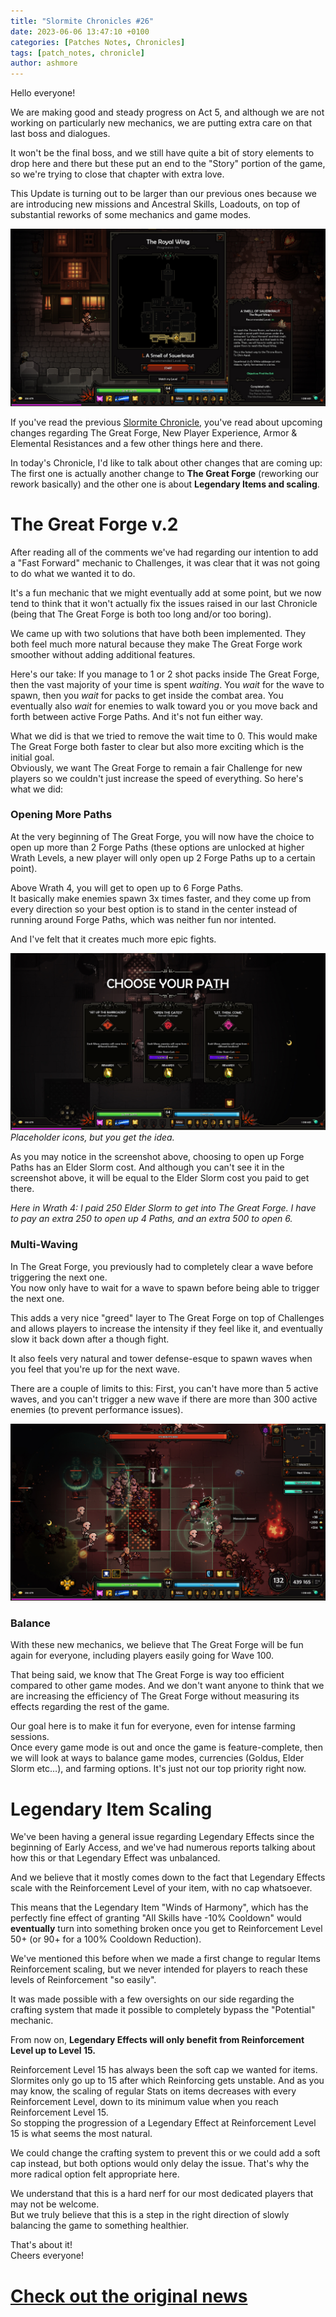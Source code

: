 ```yaml
---
title: "Slormite Chronicles #26"
date: 2023-06-06 13:47:10 +0100
categories: [Patches Notes, Chronicles]
tags: [patch_notes, chronicle]
author: ashmore
---
```

Hello everyone!  
  
  
We are making good and steady progress on Act 5, and although we are not working on particularly new mechanics, we are putting extra care on that last boss and dialogues.  
  
It won't be the final boss, and we still have quite a bit of story elements to drop here and there but these put an end to the "Story" portion of the game, so we're trying to close that chapter with extra love.  
  
This Update is turning out to be larger than our previous ones because we are introducing new missions and Ancestral Skills, Loadouts, on top of substantial reworks of some mechanics and game modes.  
  
![](/assets/patch_notes/c1143a8a3fb74aaef21126ab63e5718d5a0e400a)  
  
If you've read the previous [Slormite Chronicle](https://steamcommunity.com/games/1104280/announcements/detail/3719453992477321493), you've read about upcoming changes regarding The Great Forge, New Player Experience, Armor & Elemental Resistances and a few other things here and there.  
  
In today's Chronicle, I'd like to talk about other changes that are coming up: The first one is actually another change to **The Great Forge** (reworking our rework basically) and the other one is about **Legendary Items and scaling**.  
  
  
The Great Forge v.2
===================

  
After reading all of the comments we've had regarding our intention to add a "Fast Forward" mechanic to Challenges, it was clear that it was not going to do what we wanted it to do.  
  
It's a fun mechanic that we might eventually add at some point, but we now tend to think that it won't actually fix the issues raised in our last Chronicle (being that The Great Forge is both too long and/or too boring).  
  
We came up with two solutions that have both been implemented. They both feel much more natural because they make The Great Forge work smoother without adding additional features.  
  
Here's our take: If you manage to 1 or 2 shot packs inside The Great Forge, then the vast majority of your time is spent *waiting*. You *wait* for the wave to spawn, then you *wait* for packs to get inside the combat area. You eventually also *wait* for enemies to walk toward you or you move back and forth between active Forge Paths. And it's not fun either way.  
  
What we did is that we tried to remove the wait time to 0. This would make The Great Forge both faster to clear but also more exciting which is the initial goal.  
Obviously, we want The Great Forge to remain a fair Challenge for new players so we couldn't just increase the speed of everything. So here's what we did:  
  
### Opening More Paths

  
At the very beginning of The Great Forge, you will now have the choice to open up more than 2 Forge Paths (these options are unlocked at higher Wrath Levels, a new player will only open up 2 Forge Paths up to a certain point).  
  
Above Wrath 4, you will get to open up to 6 Forge Paths.  
It basically make enemies spawn 3x times faster, and they come up from every direction so your best option is to stand in the center instead of running around Forge Paths, which was neither fun nor intented.  
  
And I've felt that it creates much more epic fights.  
  
![](/assets/patch_notes/224097ad39f1b15e8c2e1d1850a330740b06b5d6)  
*Placeholder icons, but you get the idea.*  
  
As you may notice in the screenshot above, choosing to open up Forge Paths has an Elder Slorm cost. And although you can't see it in the screenshot above, it will be equal to the Elder Slorm cost you paid to get there.   
  
*Here in Wrath 4: I paid 250 Elder Slorm to get into The Great Forge. I have to pay an extra 250 to open up 4 Paths, and an extra 500 to open 6.*  
  
### Multi-Waving

  
In The Great Forge, you previously had to completely clear a wave before triggering the next one.   
You now only have to wait for a wave to spawn before being able to trigger the next one.  
  
This adds a very nice "greed" layer to The Great Forge on top of Challenges and allows players to increase the intensity if they feel like it, and eventually slow it back down after a though fight.  
  
It also feels very natural and tower defense-esque to spawn waves when you feel that you're up for the next wave.  
  
There are a couple of limits to this: First, you can't have more than 5 active waves, and you can't trigger a new wave if there are more than 300 active enemies (to prevent performance issues).  
  
![](/assets/patch_notes/197c7fa41f3b39914293187a9fde523faa467f95)  
  
### Balance

  
With these new mechanics, we believe that The Great Forge will be fun again for everyone, including players easily going for Wave 100.  
  
That being said, we know that The Great Forge is way too efficient compared to other game modes. And we don't want anyone to think that we are increasing the efficiency of The Great Forge without measuring its effects regarding the rest of the game.   
  
Our goal here is to make it fun for everyone, even for intense farming sessions.  
Once every game mode is out and once the game is feature-complete, then we will look at ways to balance game modes, currencies (Goldus, Elder Slorm etc…), and farming options. It's just not our top priority right now.  
  
  
Legendary Item Scaling
======================

  
We've been having a general issue regarding Legendary Effects since the beginning of Early Access, and we've had numerous reports talking about how this or that Legendary Effect was unbalanced.  
  
And we believe that it mostly comes down to the fact that Legendary Effects scale with the Reinforcement Level of your item, with no cap whatsoever.  
  
This means that the Legendary Item "Winds of Harmony", which has the perfectly fine effect of granting "All Skills have -10% Cooldown" would **eventually** turn into something broken once you get to Reinforcement Level 50+ (or 90+ for a 100% Cooldown Reduction).  
  
We've mentioned this before when we made a first change to regular Items Reinforcement scaling, but we never intended for players to reach these levels of Reinforcement "so easily".  
  
It was made possible with a few oversights on our side regarding the crafting system that made it possible to completely bypass the "Potential" mechanic.  
  
From now on, **Legendary Effects will only benefit from Reinforcement Level up to Level 15.**   
  
Reinforcement Level 15 has always been the soft cap we wanted for items.   
Slormites only go up to 15 after which Reinforcing gets unstable. And as you may know, the scaling of regular Stats on items decreases with every Reinforcement Level, down to its minimum value when you reach Reinforcement Level 15.  
So stopping the progression of a Legendary Effect at Reinforcement Level 15 is what seems the most natural.  
  
We could change the crafting system to prevent this or we could add a soft cap instead, but both options would only delay the issue. That's why the more radical option felt appropriate here.  
  
We understand that this is a hard nerf for our most dedicated players that may not be welcome.  
But we truly believe that this is a step in the right direction of slowly balancing the game to something healthier.  
  
  
That's about it!  
Cheers everyone!

# <a href="https://steamstore-a.akamaihd.net/news/externalpost/steam_community_announcements/5151601211244083110" target="_blank">Check out the original news</a>